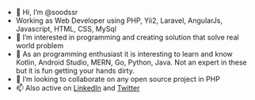 - 👋 Hi, I’m @soodssr
- Working as Web Developer using PHP, Yii2, Laravel, AngularJs, Javascript, HTML, CSS, MySql
- 👀 I’m interested in programming and creating solution that solve real world problem
- 🌱 As an programming enthusiast it is interesting to learn and know Kotlin, Android Studio, MERN, Go, Python, Java. Not an expert in these but it is fun getting your hands dirty.
- 💞️ I’m looking to collaborate on any open source project in PHP
- 📫 Also active on [LinkedIn](https://www.linkedin.com/in/soodssr/) and [Twitter](https://twitter.com/SSRSood) 

<!---
soodssr/soodssr is a ✨ special ✨ repository because its `README.md` (this file) appears on your GitHub profile.
You can click the Preview link to take a look at your changes.
--->
